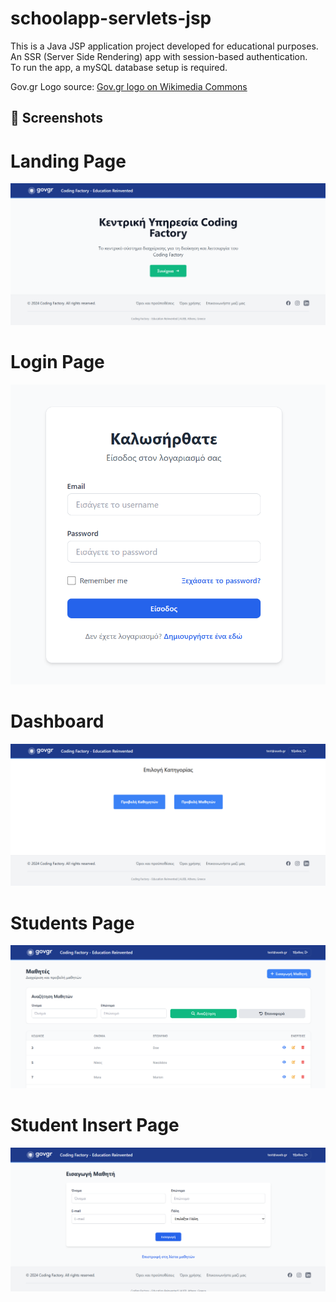 # schoolapp-servlets-jsp
This is a Java JSP application project developed for educational purposes.<br>
An SSR (Server Side Rendering) app with session-based authentication.<br>
To run the app, a mySQL database setup is required.<br>

Gov.gr Logo source: [Gov.gr logo on Wikimedia Commons](https://el.wikipedia.org/wiki/%CE%91%CF%81%CF%87%CE%B5%CE%AF%CE%BF:Gov.gr_logo.png)

## 📸 Screenshots

# Landing Page
![Landing Page](screenshots/landingpage.png)
# Login Page
![Login Page](screenshots/login.png)
# Dashboard
![Dashboard](screenshots/dashboard.png)
# Students Page
![Students Page](screenshots/students.png)
# Student Insert Page
![Student Insert](screenshots/studentInsert.png)
